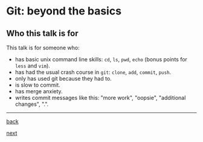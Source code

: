 # Git: beyond the basics

## Who this talk is for

This talk is for someone who:
- has basic unix command line skills: `cd`, `ls`, `pwd`, `echo` (bonus points
  for `less` and `vim`).
- has had the usual crash course in `git`: `clone`, `add`, `commit`, `push`.
- only has used git because they had to.
- is slow to commit.
- has merge anxiety.
- writes commit messages like this: "more work", "oopsie", "additional changes", ".".

---

[back](02.md)

[next](04.md)

